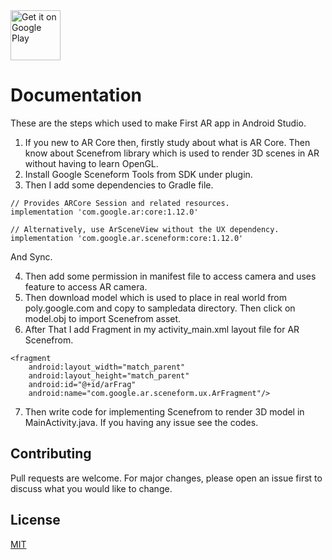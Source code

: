 <div style="display:flex;" >
<a href="https://play.google.com/store/apps/details?id=com.choki.shows">
    <img alt="Get it on Google Play"
        height="80"
src="https://play.google.com/intl/en_us/badges/images/generic/en_badge_web_generic.png" />
</a>
</div>

# Documentation

These are the steps which used to make First AR app in Android Studio.


1.	If you new to AR Core then, firstly study about what is AR Core. Then know about Scenefrom library which is used to render 3D scenes in AR without having to learn OpenGL.
2.	Install Google Sceneform Tools from SDK under plugin.
3.	Then I add some dependencies to Gradle file.

```
// Provides ARCore Session and related resources.
implementation 'com.google.ar:core:1.12.0'

// Alternatively, use ArSceneView without the UX dependency.
implementation 'com.google.ar.sceneform:core:1.12.0'
```

And Sync.

4.	Then add some permission in manifest file to access camera and uses feature to access AR camera.
5.	Then download model which is used to place in real world from poly.google.com and copy to sampledata directory. Then click on model.obj to import Scenefrom asset.
6.	After That I add Fragment in my activity_main.xml layout file for AR Scenefrom.


```
<fragment
    android:layout_width="match_parent"
    android:layout_height="match_parent"
    android:id="@+id/arFrag"
    android:name="com.google.ar.sceneform.ux.ArFragment"/>
```

7.	Then write code for implementing Scenefrom to render 3D model in MainActivity.java. If you having any issue see the codes.


## Contributing
Pull requests are welcome. For major changes, please open an issue first to discuss what you would like to change.

## License
[MIT](https://choosealicense.com/licenses/mit/)
